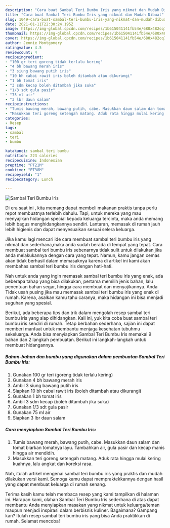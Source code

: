 ```yaml
---
description: "Cara buat Sambal Teri Bumbu Iris yang nikmat dan Mudah Dibuat"
title: "Cara buat Sambal Teri Bumbu Iris yang nikmat dan Mudah Dibuat"
slug: 1049-cara-buat-sambal-teri-bumbu-iris-yang-nikmat-dan-mudah-dibuat
date: 2021-01-11T22:30:24.195Z
image: https://img-global.cpcdn.com/recipes/1b615041141fb54e/680x482cq70/sambal-teri-bumbu-iris-foto-resep-utama.jpg
thumbnail: https://img-global.cpcdn.com/recipes/1b615041141fb54e/680x482cq70/sambal-teri-bumbu-iris-foto-resep-utama.jpg
cover: https://img-global.cpcdn.com/recipes/1b615041141fb54e/680x482cq70/sambal-teri-bumbu-iris-foto-resep-utama.jpg
author: Jennie Montgomery
ratingvalue: 4.5
reviewcount: 4
recipeingredient:
- "100 gr teri goreng tidak terlalu kering"
- "4 bh bawang merah iris"
- "3 siung bawang putih iris"
- "10 bh cabai rawit iris boleh ditambah atau dikurangi"
- "1 bh tomat iris"
- "3 sdm kecap boleh ditambah jika suka"
- "1/3 sdt gula pasir"
- "75 ml air"
- "3 lbr daun salam"
recipeinstructions:
- "Tumis bawang merah, bawang putih, cabe. Masukkan daun salam dan tomat biarkan tomatnya layu. Tambahkan air, gula pasir dan kecap manis hingga air mendidih."
- "Masukkan teri goreng setengah matang. Aduk rata hingga mulai kering kuahnya, lalu angkat dan koreksi rasa."
categories:
- Resep
tags:
- sambal
- teri
- bumbu

katakunci: sambal teri bumbu 
nutrition: 223 calories
recipecuisine: Indonesian
preptime: "PT21M"
cooktime: "PT38M"
recipeyield: "1"
recipecategory: Lunch

---
```



![Sambal Teri Bumbu Iris](https://img-global.cpcdn.com/recipes/1b615041141fb54e/680x482cq70/sambal-teri-bumbu-iris-foto-resep-utama.jpg)

Di era  saat ini , kita memang dapat membeli makanan praktis tanpa perlu repot membuatnya terlebih dahulu. Tapi, untuk mereka yang mau menyajikan hidangan special kepada keluarga tercinta, maka anda memang lebih bagus menghidangkannya sendiri. Lantaran, memasak di rumah jauh lebih higienis dan dapat menyesuaikan sesuai selera keluarga.

Jika kamu lagi mencari ide cara membuat sambal teri bumbu iris yang nikmat dan sederhana,maka anda sudah berada di tempat yang tepat. Cara membuat sambal teri bumbu iris  sebenarnya tidak sulit untuk dilakukan jika anda melakukannya dengan cara yang tepat. Namun, kamu jangan cemas akan tidak berhasil dalam memasaknya 
karena di artikel ini kami akan membahas sambal teri bumbu iris dengan hati-hati.  



Nah untuk anda yang ingin memasak sambal teri bumbu iris yang enak, ada beberapa tahap yang bisa dilakukan, pertama memilih jenis bahan, lalu penentuan bahan segar, hingga cara membuat dan menyajikannya. Anda Tidak usah pusing jika mau memasak sambal teri bumbu iris yang enak di rumah. Karena, asalkan kamu  tahu caranya, maka hidangan ini bisa menjadi suguhan yang spesial.

Berikut, ada beberapa tips dan trik dalam mengolah resep sambal teri bumbu iris yang siap dihidangkan. Kali ini, yuk kita coba buat sambal teri bumbu iris sendiri di rumah. Tetap berbahan sederhana, sajian ini dapat memberi manfaat untuk membantu menjaga kesehatan tubuhmu sekeluarga. Anda bisa menyiapkan Sambal Teri Bumbu Iris memakai 9 bahan dan 2 langkah pembuatan. Berikut ini langkah-langkah untuk membuat hidangannya.

<!--inarticleads1-->

##### Bahan-bahan dan bumbu yang digunakan dalam pembuatan Sambal Teri Bumbu Iris:

1. Gunakan 100 gr teri (goreng tidak terlalu kering)
1. Gunakan 4 bh bawang merah iris
1. Ambil 3 siung bawang putih iris
1. Siapkan 10 bh cabai rawit iris (boleh ditambah atau dikurangi)
1. Gunakan 1 bh tomat iris
1. Ambil 3 sdm kecap (boleh ditambah jika suka)
1. Gunakan 1/3 sdt gula pasir
1. Gunakan 75 ml air
1. Siapkan 3 lbr daun salam




<!--inarticleads2-->

##### Cara menyiapkan Sambal Teri Bumbu Iris:

1. Tumis bawang merah, bawang putih, cabe. Masukkan daun salam dan tomat biarkan tomatnya layu. Tambahkan air, gula pasir dan kecap manis hingga air mendidih.
1. Masukkan teri goreng setengah matang. Aduk rata hingga mulai kering kuahnya, lalu angkat dan koreksi rasa.




Nah, itulah artikel mengenai  sambal teri bumbu iris  yang praktis dan mudah dilakukan versi kami. Semoga kamu dapat mempraktekkannya dengan hasil yang dapat membuat keluarga di rumah senang. 

Terima kasih kamu telah membaca resep yang kami tampilkan di halaman ini. Harapan kami, olahan  Sambal Teri Bumbu Iris sederhana di atas dapat membantu Anda menyiapkan masakan yang nikmat untuk keluarga/teman maupun menjadi inspirasi dalam berbisnis kuliner. Bagaimana? Gampang kan? Itulah resep sambal teri bumbu iris yang bisa Anda praktikkan di rumah. Selamat mencoba!

